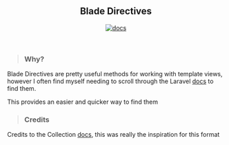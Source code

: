 
<h2 align="center">Blade Directives</h2>

<p align="center">
  <a href="https://laravel-vite.dev"><img alt="docs" src="https://img.shields.io/badge/documentation-online-blue?logo=readthedocs&logoColor=white"></a>
</p>
<br />

>### Why?

Blade Directives are pretty useful methods for working with template views, however I often find myself needing to scroll through the Laravel [docs](https://laravel.com/docs/9.x/blade#blade-directives) to find them. 

This provides an easier and quicker way to find them

>### Credits

Credits to the Collection [docs](https://laravel.com/docs/9.x/collections#available-methods), this was really the inspiration for this format



